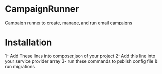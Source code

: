 # CampaignRunner
Campaign runner to create, manage, and run email campaigns

# Installation
1- Add These lines into composer.json of your project
2- Add this line into your service provider array
3- run these commands to publish config file & run migrations
